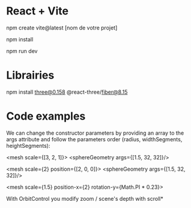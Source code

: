 # React + Vite

npm create vite@latest [nom de votre projet]

npm install

npm run dev


# Librairies

npm install three@0.158 @react-three/fiber@8.15



# Code examples


We can change the constructor parameters by providing an array to the args attribute and follow the parameters order (radius, widthSegments, heightSegments):


<mesh scale={[3, 2, 1]}>
    <sphereGeometry args={[1.5, 32, 32]}/>
    <meshBasicMaterial color="mediumpurple" wireframe />
</mesh>

<mesh scale={2} position={[2, 0, 0]}>
    <sphereGeometry args={[1.5, 32, 32]}/>
    <meshBasicMaterial color="mediumpurple" wireframe />
</mesh>


<mesh scale={2} position-x={2}>
    <sphereGeometry args={[1.5, 32, 32]}/>
    <meshBasicMaterial color="mediumpurple" wireframe />
</mesh>


<mesh scale={1.5} position-x={2} rotation-y={Math.PI * 0.23}>
    <boxGeometry/>
    <meshBasicMaterial color="mediumpurple" wireframe />
</mesh>


With OrbitControl you modify zoom / scene's depth with scroll*